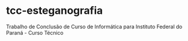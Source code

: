# tcc-esteganografia
Trabalho de Conclusão de Curso de Informática para Instituto Federal do Paraná - Curso Técnico
